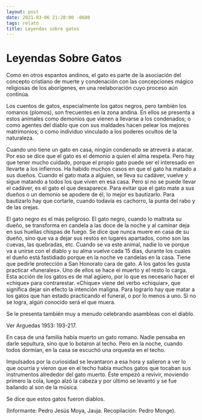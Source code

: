 ```yaml
---
layout: post
date: 2021-03-06 21:20:00 -0600
tags: relato
title: Leyendas sobre gatos
---
```


# Leyendas Sobre Gatos

Como en otros espantos andinos, el gato es parte de la asociación del
concepto cristiano de muerte y condenación con las concepciones mágico
religiosas de los aborígenes, en una reelaboración cuyo proceso aún
continúa.

Los cuentos de gatos, especialmente los gatos negros, pero también los
romanos (plomos), son frecuentes en la zona andina. En ellos se
presenta a estos animales como demonios que vienen a llevarse a los
condenados; o como agentes del diablo que con sus maldades hacen pelear
los mejores matrimonios; o como individuo vinculado a los poderes
ocultos de la naturaleza.

Cuando uno tiene un gato en casa, ningún condenado se atreverá a
atacar. Por eso se dice que el gato es el demonio a quien el alma
respeta. Pero hay que tener mucho cuidado, porque el propio gato puede
ser el interesado en llevarte a los infiernos. Ha habido muchos casos
en que el gato ha matado a sus dueños. Cuando el gato mata a alguien,
se lleva su cadáver, vuelve y sigue matando a todos los que viven en
esa casa. Pero si no se puede llevar el cadáver, es el gato el que
desaparece. Para evitar que el gato mate a sus dueños o un demonio se
apodere de él, lo mejor es bautizarlo. Para bautizarlo hay que
cortarle, cuando todavía es cachorro, la punta del rabo y de las
orejas.

El gato negro es el más peligroso. El gato negro, cuando lo maltrata su
dueño, se transforma en candela a las doce de la noche y al caminar
deja en sus huellas chispas de fuego. Se dice que nunca muere en casa
de su dueño, sino que va a dejar sus restos en lugares apartados, como
son las cuevas, las quebradas, etc. Cuando se va este animal, nadie lo
ve porque va a unirse con el diablo y su alma vuelve cada 15 días,
durante los cuales el dueño está fastidiado porque en la noche ve
candelas en la casa. Tiene que pedirle protección a San Honorato cara
de gato. A los gatos les gusta practicar «funerales». Uno de ellos se
hace el muerto y el resto lo carga. Esta acción de los gatos es de mal
agüero, por lo que es necesario hacer el «chique» para contrarestar.
«Chique» viene del verbo «chiquiar», que significa dejar sin efecto la
intención maligna. Para lograrlo hay que matar a los gatos que han
estado practicando el funeral, o por lo menos a uno. Si no se logra,
algún conocido será el que muera.

Se le presenta también muy a menudo celebrando asambleas con el diablo.

Ver Arguedas 1953: 193-217.

En casa de una familia había muerto un gato romano. Nadie pensaba en
darle sepultura, sino que lo botaron al techo. Pero en la noche, cuando
todos dormían, en la casa se escuchó una orquesta en el techo.

Impulsados por la curiosidad se levantaron a esa hora y salieron a ver
lo que ocurría y vieron que en el techo había muchos gatos que tocaban
sus instrumentos alrededor del gato muerto. Éste empezó a revivir,
moviendo primero la cola, luego alzó la cabeza y por último se levantó
y se fue bailando al son de la música.

Se dice que estos gatos fueron diablos.

(Informante: Pedro Jesús Moya, Jauja. Recopilación: Pedro Monge).